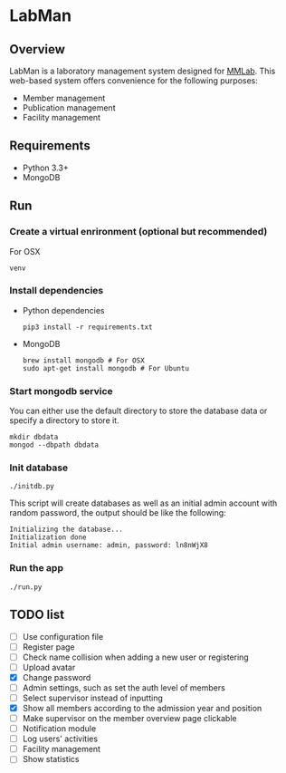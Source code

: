 # LabMan

## Overview

LabMan is a laboratory management system designed for [MMLab](http://mmlab.ie.cuhk.edu.hk/). This web-based system offers convenience for the following purposes:
- Member management
- Publication management
- Facility management

## Requirements
- Python 3.3+
- MongoDB

## Run
### Create a virtual enrironment (optional but recommended)
For OSX
``` shell
venv
```

### Install dependencies
- Python dependencies

    ``` shell
    pip3 install -r requirements.txt
    ```

- MongoDB

    ``` shell
    brew install mongodb # For OSX
    sudo apt-get install mongodb # For Ubuntu
    ```

### Start mongodb service
You can either use the default directory to store the database data or specify a directory to store it.
``` shell
mkdir dbdata
mongod --dbpath dbdata
```

### Init database
``` shell
./initdb.py
```
This script will create databases as well as an initial admin account with random password, the output should be like the following:
```
Initializing the database...
Initialization done
Initial admin username: admin, password: ln8nWjX8
```

### Run the app
``` shell
./run.py
```

## TODO list
- [ ] Use configuration file
- [ ] Register page
- [ ] Check name collision when adding a new user or registering
- [ ] Upload avatar
- [x] Change password
- [ ] Admin settings, such as set the auth level of members
- [ ] Select supervisor instead of inputting
- [x] Show all members according to the admission year and position
- [ ] Make supervisor on the member overview page clickable
- [ ] Notification module
- [ ] Log users' activities
- [ ] Facility management
- [ ] Show statistics
